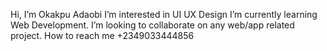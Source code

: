 Hi, I’m Okakpu Adaobi
I’m interested in UI UX Design
I’m currently learning Web Development.
I’m looking to collaborate on any web/app related project.
How to reach me +2349033444856

<!---
Adaobi2300/Adaobi2300 is a ✨ special ✨ repository because its `README.md` (this file) appears on your GitHub profile.
You can click the Preview link to take a look at your changes.
--->
